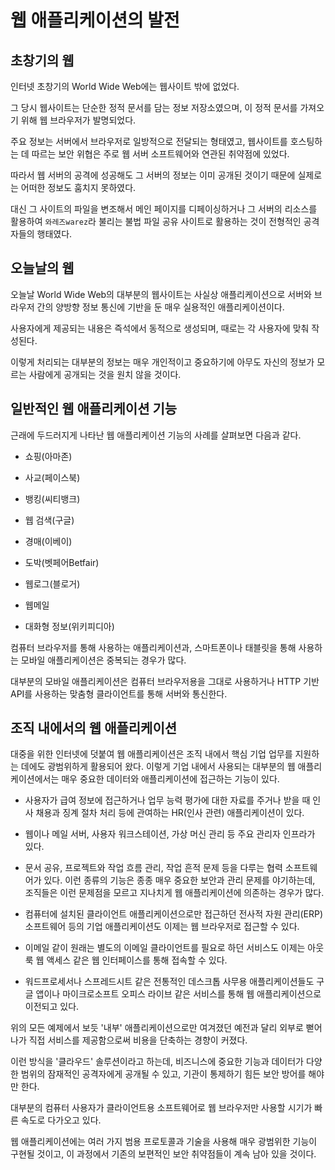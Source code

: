 # 웹 애플리케이션의 발전

## 초창기의 웹

인터넷 초창기의 World Wide Web에는 웹사이트 밖에 없었다.

그 당시 웹사이트는 단순한 정적 문서를 담는 정보 저장소였으며, 이 정적 문서를 가져오기 위해 웹 브라우저가 발명되었다.

주요 정보는 서버에서 브라우저로 일방적으로 전달되는 형태였고, 웹사이트를 호스팅하는 데 따르는 보안 위협은 주로 웹 서버 소프트웨어와 연관된 취약점에 있었다.

따라서 웹 서버의 공격에 성공해도 그 서버의 정보는 이미 공개된 것이기 때문에 실제로는 어떠한 정보도 훔치지 못하였다.

대신 그 사이트의 파일을 변조해서 메인 페이지를 디페이싱하거나 그 서버의 리소스를 활용하여 `와레즈warez`라 불리는 불법 파일 공유 사이트로 활용하는 것이 전형적인 공격자들의 행태였다.

## 오늘날의 웹

오늘날 World Wide Web의 대부분의 웹사이트는 사실상 애플리케이션으로 서버와 브라우저 간의 양방향 정보 통신에 기반을 둔 매우 실용적인 애플리케이션이다.

사용자에게 제공되는 내용은 즉석에서 동적으로 생성되며, 때로는 각 사용자에 맞춰 작성된다.

이렇게 처리되는 대부분의 정보는 매우 개인적이고 중요하기에 아무도 자신의 정보가 모르는 사람에게 공개되는 것을 원치 않을 것이다.

## 일반적인 웹 애플리케이션 기능

근래에 두드러지게 나타난 웹 애플리케이션 기능의 사례를 살펴보면 다음과 같다.

* 쇼핑(아마존)

* 사교(페이스북)

* 뱅킹(씨티뱅크)

* 웹 검색(구글)

* 경매(이베이)

* 도박(벳페어Betfair)

* 웹로그(블로거)

* 웹메일

* 대화형 정보(위키피디아)

컴퓨터 브라우저를 통해 사용하는 애플리케이션과, 스마트폰이나 태블릿을 통해 사용하는 모바일 애플리케이션은 중복되는 경우가 많다.

대부분의 모바일 애플리케이션은 컴퓨터 브라우저용을 그대로 사용하거나 HTTP 기반 API를 사용하는 맞춤형 클라이언트를 통해 서버와 통신한다.

## 조직 내에서의 웹 애플리케이션

대중을 위한 인터넷에 덧붙여 웹 애플리케이션은 조직 내에서 핵심 기업 업무를 지원하는 데에도 광범위하게 활용되어 왔다. 이렇게 기업 내에서 사용되는 대부분의 웹 애플리케이션에서는 매우 중요한 데이터와 애플리케이션에 접근하는 기능이 있다.

* 사용자가 급여 정보에 접근하거나 업무 능력 평가에 대한 자료를 주거나 받을 때 인사 채용과 징계 절차 처리 등에 관여하는 HR(인사 관련) 애플리케이션이 있다.

* 웹이나 메일 서버, 사용자 워크스테이션, 가상 머신 관리 등 주요 관리자 인프라가 있다.

* 문서 공유, 프로젝트와 작업 흐름 관리, 작업 흔적 문제 등을 다루는 협력 소프트웨어가 있다. 이런 종류의 기능은 종종 매우 중요한 보안과 관리 문제를 야기하는데, 조직들은 이런 문제점을 모르고 지나치게 웹 애플리케이션에 의존하는 경우가 많다.

* 컴퓨터에 설치된 클라이언트 애플리케이션으로만 접근하던 전사적 자원 관리(ERP) 소프트웨어 등의 기업 애플리케이션도 이제는 웹 브라우저로 접근할 수 있다.

* 이메일 같이 원래는 별도의 이메일 클라이언트를 필요로 하던 서비스도 이제는 아웃룩 웹 액세스 같은 웹 인터페이스를 통해 접속할 수 있다.

* 워드프로세서나 스프레드시트 같은 전통적인 데스크톱 사무용 애플리케이션들도 구글 앱이나 마이크로소프트 오피스 라이브 같은 서비스를 통해 웹 애플리케이션으로 이전되고 있다.

위의 모든 예제에서 보듯 '내부' 애플리케이션으로만 여겨졌던 예전과 달리 외부로 뻗어나가 직접 서비스를 제공함으로써 비용을 단축하는 경향이 커졌다.

이런 방식을 '클라우드' 솔루션이라고 하는데, 비즈니스에 중요한 기능과 데이터가 다양한 범위의 잠재적인 공격자에게 공개될 수 있고, 기관이 통제하기 힘든 보안 방어를 해야만 한다.

대부분의 컴퓨터 사용자가 클라이언트용 소프트웨어로 웹 브라우저만 사용할 시기가 빠른 속도로 다가오고 있다.

웹 애플리케이션에는 여러 가지 범용 프로토콜과 기술을 사용해 매우 광범위한 기능이 구현될 것이고, 이 과정에서 기존의 보편적인 보안 취약점들이 계속 남아 있을 것이다.
